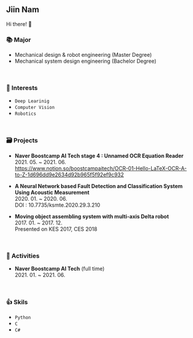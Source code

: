 ## Jiin Nam
Hi there! 👋 <br>

### 📚 Major
- Mechanical design & robot engineering (Master Degree)
- Mechanical system design engineering (Bachelor Degree)

<br>

### 👀 Interests
- `Deep Learinig`
- `Computer Vision`
- `Robotics`
 
<br>

### 🗃 Projects
- **Naver Boostcamp AI Tech stage 4 : Unnamed OCR Equation Reader**<br>2021. 05. ~ 2021. 06.<br>
  https://www.notion.so/boostcampaitech/OCR-01-Hello-LaTeX-OCR-A-to-Z-1d696dd9e2634d92b965f5f92ef9c932

- **A Neural Network based Fault Detection and Classification System Using Acoustic Measurement** <br>2020. 01. ~ 2020. 06.<br>
  DOI : 10.7735/ksmte.2020.29.3.210

- **Moving object assembling system with multi-axis Delta robot** <br>2017. 01. ~ 2017. 12.<br>
  Presented on KES 2017, CES 2018
  
<br>

### 🙌 Activities 
- **Naver Boostcamp AI Tech** (full time) <br>2021. 01. ~ 2021. 06.
 
<br>


### 👍 Skils 
- `Python`
- `C`
- `C#`
 
<br>

<!--
**zeen263/zeen263** is a ✨ _special_ ✨ repository because its `README.md` (this file) appears on your GitHub profile.

Here are some ideas to get you started:

- 🔭 I’m currently working on ...
- 🌱 I’m currently learning ...
- 👯 I’m looking to collaborate on ...
- 🤔 I’m looking for help with ...
- 💬 Ask me about ...
- 📫 How to reach me: ...
- 😄 Pronouns: ...
- ⚡ Fun fact: ...
-->
